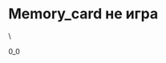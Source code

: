 # Memory_card не игра






































































\



























0_0
